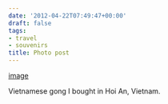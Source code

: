 ```yaml
---
date: '2012-04-22T07:49:47+00:00'
draft: false
tags:
- travel
- souvenirs
title: Photo post
---
```


[image](/img/2012-04-22-photo-post/077ab6da474a5ed6b09ed9db4caa25324e38f9d32b13509ea094d786efe966b1.jpg)

Vietnamese gong I bought in Hoi An, Vietnam.
